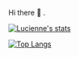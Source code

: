 Hi there 👋 .

[![Lucienne's stats](https://github-readme-stats.vercel.app/api?username=lucienne999&show_icons=true&theme=onedark)](https://github.com/anuraghazra/github-readme-stats)


[![Top Langs](https://github-readme-stats.vercel.app/api/top-langs/?username=lucienne999&show_icons=true&theme=onedark)](https://github.com/anuraghazra/github-readme-stats)


